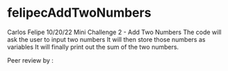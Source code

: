 # felipecAddTwoNumbers

Carlos Felipe 
10/20/22
Mini Challenge 2 - Add Two Numbers
The code will ask the user to input two numbers
It will then store those numbers as variables
It will finally print out the sum of the two numbers.

Peer review by :
